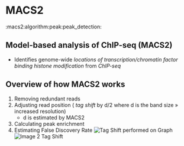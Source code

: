 # MACS2
:macs2:algorithm:peak:peak_detection:

## Model-based analysis of ChIP-seq (MACS2)
- Identifies genome-wide *locations of transcription/chromatin factor binding histone modification* from *ChIP-seq*

## Overview of how MACS2 works
1. Removing redundant reads
2. Adjusting read position ( _tag shift_ by d/2 where d is the band size » increased resolution)
	- d is estimated by MACS2
4. Calculating peak enrichment
5. Estimating False Discovery Rate
![Tag Shift performed on Graph](/home/malte/01_Documents/vimwiki/Assets/Bioinformatik/MACS2/Tag_Shift.png)
![Image 2 Tag Shift](/home/malte/01_Documents/vimwiki/Assets/Bioinformatik/MACS2/Tag_Shift_2.png)
